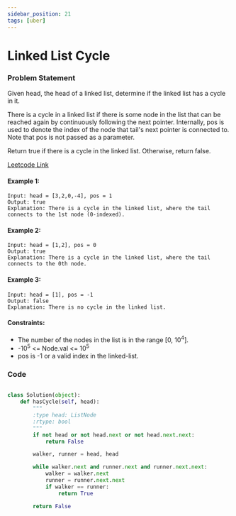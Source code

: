 ```yaml
---
sidebar_position: 21
tags: [uber]
---
```


# Linked List Cycle

### Problem Statement

Given head, the head of a linked list, determine if the linked list has a cycle in it.

There is a cycle in a linked list if there is some node in the list that can be reached again by continuously following the next pointer. Internally, pos is used to denote the index of the node that tail's next pointer is connected to. Note that pos is not passed as a parameter.

Return true if there is a cycle in the linked list. Otherwise, return false.

[Leetcode Link](https://leetcode.com/problems/linked-list-cycle/)

#### Example 1:

```
Input: head = [3,2,0,-4], pos = 1
Output: true
Explanation: There is a cycle in the linked list, where the tail connects to the 1st node (0-indexed).
```

#### Example 2:

```
Input: head = [1,2], pos = 0
Output: true
Explanation: There is a cycle in the linked list, where the tail connects to the 0th node.
```

#### Example 3:

```
Input: head = [1], pos = -1
Output: false
Explanation: There is no cycle in the linked list.
```

#### Constraints:

- The number of the nodes in the list is in the range [0, 10<sup>4</sup>].
- -10<sup>5</sup> <= Node.val <= 10<sup>5</sup>
- pos is -1 or a valid index in the linked-list.

### Code

```python title="Python Code"

class Solution(object):
    def hasCycle(self, head):
        """
        :type head: ListNode
        :rtype: bool
        """
        if not head or not head.next or not head.next.next:
            return False

        walker, runner = head, head

        while walker.next and runner.next and runner.next.next:
            walker = walker.next
            runner = runner.next.next
            if walker == runner:
                return True

        return False
```
